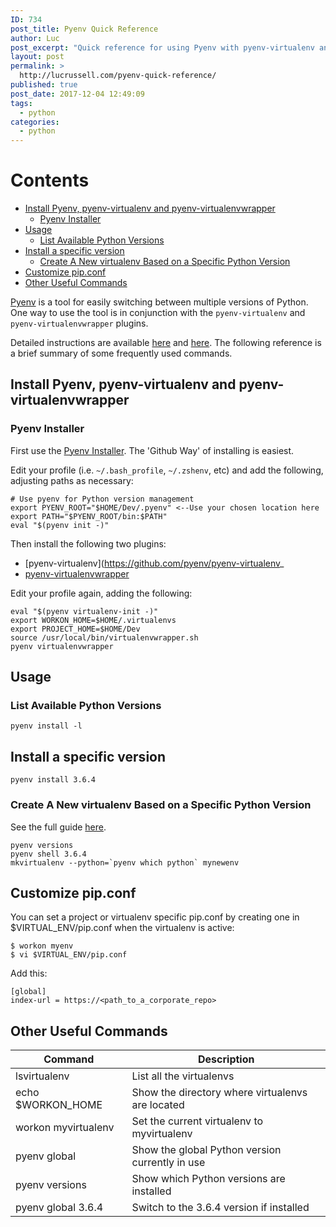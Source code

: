 ```yaml
---
ID: 734
post_title: Pyenv Quick Reference
author: Luc
post_excerpt: "Quick reference for using Pyenv with pyenv-virtualenv and pyenv-virtualenvwrapper"
layout: post
permalink: >
  http://lucrussell.com/pyenv-quick-reference/
published: true
post_date: 2017-12-04 12:49:09
tags:
  - python
categories:
  - python
---
```

[TOC]: # "Contents"

# Contents
- [Install Pyenv, pyenv-virtualenv and pyenv-virtualenvwrapper](#install-pyenv-pyenv-virtualenv-and-pyenv-virtualenvwrapper)
    - [Pyenv Installer](#pyenv-installer)
- [Usage](#usage)
    - [List Available Python Versions](#list-available-python-versions)
- [Install a specific version](#install-a-specific-version)
    - [Create A New virtualenv Based on a Specific Python Version](#create-a-new-virtualenv-based-on-a-specific-python-version)
- [Customize pip.conf](#customize-pipconf)
- [Other Useful Commands](#other-useful-commands)



[Pyenv](https://github.com/pyenv/pyenv) is a tool for easily switching between multiple versions of Python. One way to use the tool is in conjunction with the `pyenv-virtualenv` and `pyenv-virtualenvwrapper` plugins.

Detailed instructions are available [here](https://anil.io/blog/python/pyenv/using-pyenv-to-install-multiple-python-versions-tox/) and [here](http://akbaribrahim.com/managing-multiple-python-versions-with-pyenv/). The following reference is a brief summary of some frequently used commands.


## Install Pyenv, pyenv-virtualenv and pyenv-virtualenvwrapper

###  Pyenv Installer
First use the [Pyenv Installer](https://github.com/pyenv/pyenv-installer). The 'Github Way' of installing is easiest.

Edit your profile (i.e. `~/.bash_profile`, `~/.zshenv`, etc) and add the following, adjusting paths as necessary:

    # Use pyenv for Python version management
    export PYENV_ROOT="$HOME/Dev/.pyenv" <--Use your chosen location here
    export PATH="$PYENV_ROOT/bin:$PATH"
    eval "$(pyenv init -)"


Then install the following two plugins:
- [pyenv-virtualenv](https://github.com/pyenv/pyenv-virtualenv_
- [pyenv-virtualenvwrapper](https://github.com/pyenv/pyenv-virtualenvwrapper)

Edit your profile again, adding the following:

    eval "$(pyenv virtualenv-init -)"
    export WORKON_HOME=$HOME/.virtualenvs
    export PROJECT_HOME=$HOME/Dev
    source /usr/local/bin/virtualenvwrapper.sh
    pyenv virtualenvwrapper

## Usage

### List Available Python Versions

    pyenv install -l

## Install a specific version

    pyenv install 3.6.4

### Create A New virtualenv Based on a Specific Python Version
See the full guide [here](http://docs.python-guide.org/en/latest/dev/virtualenvs).

    pyenv versions
    pyenv shell 3.6.4
    mkvirtualenv --python=`pyenv which python` mynewenv

## Customize pip.conf
You can set a project or virtualenv specific pip.conf by creating one in
$VIRTUAL_ENV/pip.conf when the virtualenv is active:

    $ workon myenv
    $ vi $VIRTUAL_ENV/pip.conf

Add this:

    [global]
    index-url = https://<path_to_a_corporate_repo>

## Other Useful Commands

| Command           | Description |
|-------------------|-------------|
| lsvirtualenv      | List all the virtualenvs |
| echo $WORKON_HOME | Show the directory where virtualenvs are located |
| workon myvirtualenv | Set the current virtualenv to myvirtualenv |
| pyenv global      | Show the global Python version currently in use |
| pyenv versions      | Show which Python versions are installed |
| pyenv global 3.6.4      | Switch to the 3.6.4 version if installed |
